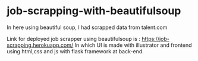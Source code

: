 # job-scrapping-with-beautifulsoup
In here using beautiful soup, I had scrapped data from talent.com

Link for deployed job scrapper using beautifulsoup is : https://job-scrapping.herokuapp.com/
In which UI is made with illustrator and frontend using html,css and js with flask framework at back-end.
